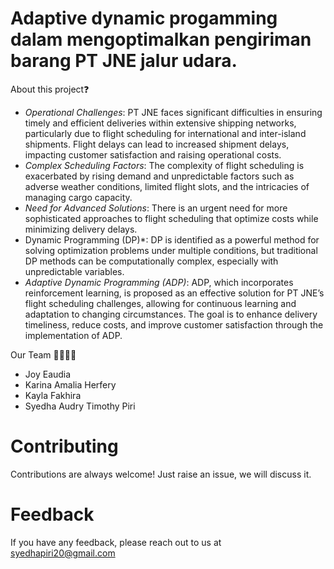 # Adaptive dynamic progamming dalam mengoptimalkan pengiriman barang PT JNE jalur udara. 

About this project❓
- *Operational Challenges*:
PT JNE faces significant difficulties in ensuring timely and efficient deliveries within extensive shipping networks, particularly due to flight scheduling for international and inter-island shipments. Flight delays can lead to increased shipment delays, impacting customer satisfaction and raising operational costs.
-  *Complex Scheduling Factors*:
The complexity of flight scheduling is exacerbated by rising demand and unpredictable factors such as adverse weather conditions, limited flight slots, and the intricacies of managing cargo capacity.
-   *Need for Advanced Solutions*: There is an urgent need for more sophisticated approaches to flight scheduling that optimize costs while minimizing delivery delays.
- Dynamic Programming (DP)*:
DP is identified as a powerful method for solving optimization problems under multiple conditions, but traditional DP methods can be computationally complex, especially with unpredictable variables.
- *Adaptive Dynamic Programming (ADP)*:
ADP, which incorporates reinforcement learning, is proposed as an effective solution for PT JNE’s flight scheduling challenges, allowing for continuous learning and adaptation to changing circumstances. The goal is to enhance delivery timeliness, reduce costs, and improve customer satisfaction through the implementation of ADP.
   


Our Team 👩‍💻👨‍💻
- Joy Eaudia
- Karina Amalia Herfery
- Kayla Fakhira
- Syedha Audry Timothy Piri


# Contributing
Contributions are always welcome! Just raise an issue, we will discuss it.



# Feedback
If you have any feedback, please reach out to us at syedhapiri20@gmail.com
